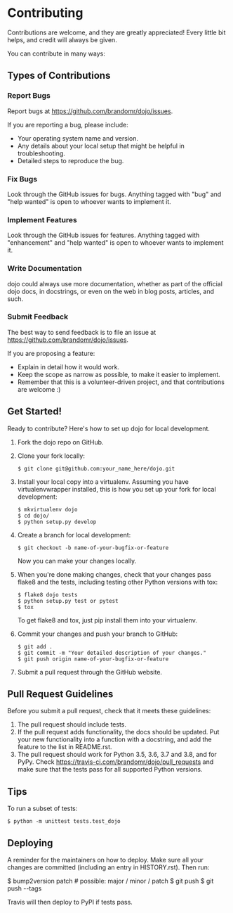 Contributing
============

Contributions are welcome, and they are greatly appreciated! Every
little bit helps, and credit will always be given.

You can contribute in many ways:

Types of Contributions
----------------------

### Report Bugs

Report bugs at <https://github.com/brandomr/dojo/issues>.

If you are reporting a bug, please include:

-   Your operating system name and version.
-   Any details about your local setup that might be helpful in
    troubleshooting.
-   Detailed steps to reproduce the bug.

### Fix Bugs

Look through the GitHub issues for bugs. Anything tagged with "bug" and
"help wanted" is open to whoever wants to implement it.

### Implement Features

Look through the GitHub issues for features. Anything tagged with
"enhancement" and "help wanted" is open to whoever wants to implement
it.

### Write Documentation

dojo could always use more documentation, whether as part of the
official dojo docs, in docstrings, or even on the web in blog posts,
articles, and such.

### Submit Feedback

The best way to send feedback is to file an issue at
<https://github.com/brandomr/dojo/issues>.

If you are proposing a feature:

-   Explain in detail how it would work.
-   Keep the scope as narrow as possible, to make it easier to
    implement.
-   Remember that this is a volunteer-driven project, and that
    contributions are welcome :)

Get Started!
------------

Ready to contribute? Here's how to set up dojo for local development.

1.  Fork the dojo repo on GitHub.
2.  Clone your fork locally:

        $ git clone git@github.com:your_name_here/dojo.git

3.  Install your local copy into a virtualenv. Assuming you have
    virtualenvwrapper installed, this is how you set up your fork for
    local development:

        $ mkvirtualenv dojo
        $ cd dojo/
        $ python setup.py develop

4.  Create a branch for local development:

        $ git checkout -b name-of-your-bugfix-or-feature

    Now you can make your changes locally.

5.  When you're done making changes, check that your changes pass flake8
    and the tests, including testing other Python versions with tox:

        $ flake8 dojo tests
        $ python setup.py test or pytest
        $ tox

    To get flake8 and tox, just pip install them into your virtualenv.

6.  Commit your changes and push your branch to GitHub:

        $ git add .
        $ git commit -m "Your detailed description of your changes."
        $ git push origin name-of-your-bugfix-or-feature

7.  Submit a pull request through the GitHub website.

Pull Request Guidelines
-----------------------

Before you submit a pull request, check that it meets these guidelines:

1.  The pull request should include tests.
2.  If the pull request adds functionality, the docs should be updated.
    Put your new functionality into a function with a docstring, and add
    the feature to the list in README.rst.
3.  The pull request should work for Python 3.5, 3.6, 3.7 and 3.8, and
    for PyPy. Check <https://travis-ci.com/brandomr/dojo/pull_requests>
    and make sure that the tests pass for all supported Python versions.

Tips
----

To run a subset of tests:

    $ python -m unittest tests.test_dojo

Deploying
---------

A reminder for the maintainers on how to deploy. Make sure all your
changes are committed (including an entry in HISTORY.rst). Then run:

\$ bump2version patch \# possible: major / minor / patch \$ git push \$
git push --tags

Travis will then deploy to PyPI if tests pass.
